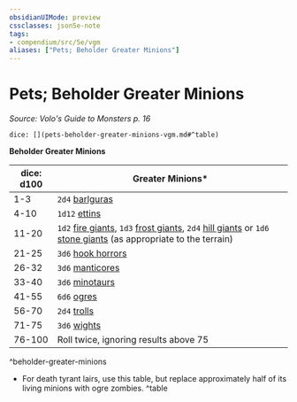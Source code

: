 ```yaml
---
obsidianUIMode: preview
cssclasses: json5e-note
tags:
- compendium/src/5e/vgm
aliases: ["Pets; Beholder Greater Minions"]
---
```

# Pets; Beholder Greater Minions
*Source: Volo's Guide to Monsters p. 16* 

`dice: [](pets-beholder-greater-minions-vgm.md#^table)`

**Beholder Greater Minions**

| dice: d100 | Greater Minions* |
|------------|------------------|
| 1-3 | `2d4` [barlguras](compendium/bestiary/fiend/barlgura.md) |
| 4-10 | `1d12` [ettins](compendium/bestiary/giant/ettin.md) |
| 11-20 | `1d2` [fire giants](compendium/bestiary/giant/fire-giant.md), `1d3` [frost giants](compendium/bestiary/giant/frost-giant.md), `2d4` [hill giants](compendium/bestiary/giant/hill-giant.md) or `1d6` [stone giants](compendium/bestiary/giant/stone-giant.md) (as appropriate to the terrain) |
| 21-25 | `3d6` [hook horrors](compendium/bestiary/monstrosity/hook-horror.md) |
| 26-32 | `3d6` [manticores](compendium/bestiary/monstrosity/manticore.md) |
| 33-40 | `3d6` [minotaurs](compendium/bestiary/monstrosity/minotaur.md) |
| 41-55 | `6d6` [ogres](compendium/bestiary/giant/ogre.md) |
| 56-70 | `2d4` [trolls](compendium/bestiary/giant/troll.md) |
| 71-75 | `3d6` [wights](compendium/bestiary/undead/wight.md) |
| 76-100 | Roll twice, ignoring results above 75 |
^beholder-greater-minions

* For death tyrant lairs, use this table, but replace approximately half of its living minions with ogre zombies.
^table